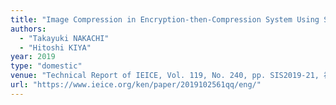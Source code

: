 ```yaml
---
title: "Image Compression in Encryption-then-Compression System Using Secure Sparse Representations "
authors:
  - "Takayuki NAKACHI"
  - "Hitoshi KIYA"
year: 2019
type: "domestic"
venue: "Technical Report of IEICE, Vol. 119, No. 240, pp. SIS2019-21, 福井, 2019-10-25."
url: "https://www.ieice.org/ken/paper/2019102561qq/eng/"
---
```

